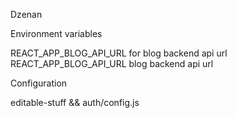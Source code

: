 Dzenan

Environment variables

REACT_APP_BLOG_API_URL for blog backend api url
REACT_APP_BLOG_API_URL blog backend api url


Configuration

editable-stuff && auth/config.js

